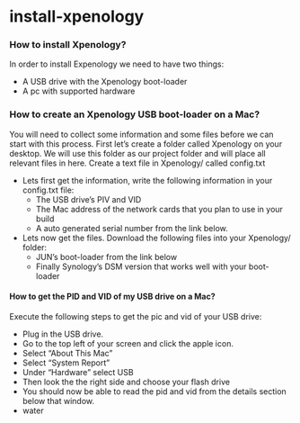# install-xpenology
### How to install Xpenology?
In order to install Expenology we need to have two things:
<ul>
    <li>A USB drive with the Xpenology boot-loader</li>
    <li>A pc with supported hardware</li>
</ul>


### How to create an Xpenology USB boot-loader on a Mac?
You will need to collect some information and some files before we can start with this process. First let’s create a folder called Xpenology on your desktop. We will use this folder as our project folder and will place all relevant files in here. Create a text file in Xpenology/ called config.txt

<ul>
    <li>Lets first get the information, write the following information in your config.txt file:
        <ul>
            <li>The USB drive’s PIV and VID</li>
            <li>The Mac address of the network cards that you plan to use in your build</li>
            <li>A auto generated serial number from the link below.</li>
        </ul>
    </li>
    <li>Lets now get the files. Download the following files into your Xpenology/ folder:
        <ul>
            <li>JUN’s boot-loader from the link below</li>
            <li>Finally Synology’s DSM version that works well with your boot-loader</li>
        </ul>
    </li>
</ul>


#### How to get the PID and VID of my USB drive on a Mac?
Execute the following steps to get the pic and vid of your USB drive:
<ul>
    <li>Plug in the USB drive.</li>
    <li>Go to the top left of your screen and click the apple icon.</li>
    <li>Select “About This Mac”</li>
    <li>Select “System Report”</li>
    <li>Under “Hardware” select USB</li>
    <li>Then look the the right side and choose your flash drive</li>
    <li>You should now be able to read the pid and vid from the details section below that window.</li>
    <li>water</li>
</ul>







 








